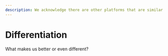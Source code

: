 ```yaml
---
description: We acknowledge there are other platforms that are similar in some aspects.
---
```


# Differentiation

What makes us better or even different?&#x20;

